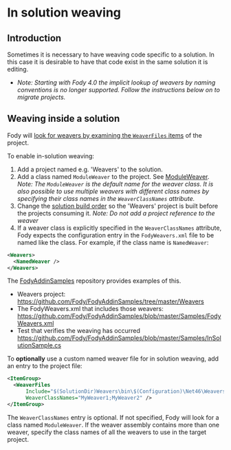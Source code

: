 # In solution weaving


## Introduction

Sometimes it is necessary to have weaving code specific to a solution. In this case it is desirable to have that code exist in the same solution it is editing.

- _Note: Starting with Fody 4.0 the implicit lookup of weavers by naming conventions is no longer supported.
  Follow the instructions below on to migrate projects._


## Weaving inside a solution

Fody will [look for weavers by examining the `WeaverFiles` items](addin-discovery.md) of the project.


To enable in-solution weaving:

  1. Add a project named e.g. 'Weavers' to the solution.
  1. Add a class named `ModuleWeaver` to the project. See [ModuleWeaver](write-an-addin.md#the-moduleweaver-class).
     _Note: The `ModuleWeaver` is the default name for the weaver class. It is also possible to use multiple weavers with different class names by specifying their class names in the `WeaverClassNames` attribute._
  1. Change the [solution build order](https://docs.microsoft.com/en-au/visualstudio/ide/how-to-create-and-remove-project-dependencies) so the 'Weavers' project is built before the projects consuming it. _Note: Do not add a project reference to the weaver_
  1. If a weaver class is explicitly specified in the `WeaverClassNames` attribute, Fody expects the configuration entry in the `FodyWeavers.xml` file to be named like the class. For example, if the class name is `NamedWeaver`:

```xml
<Weavers>
  <NamedWeaver />
</Weavers>
```

The [FodyAddinSamples](https://github.com/Fody/FodyAddinSamples/) repository provides examples of this.

 * Weavers project: https://github.com/Fody/FodyAddinSamples/tree/master/Weavers
 * The FodyWeavers.xml that includes those weavers: https://github.com/Fody/FodyAddinSamples/blob/master/Samples/FodyWeavers.xml
 * Test that verifies the weaving has occurred https://github.com/Fody/FodyAddinSamples/blob/master/Samples/InSolutionSample.cs

To **optionally** use a custom named weaver file for in solution weaving, add an entry to the project file:

```xml
<ItemGroup>
  <WeaverFiles
      Include="$(SolutionDir)Weavers\bin\$(Configuration)\Net46\Weavers.dll"
      WeaverClassNames="MyWeaver1;MyWeaver2" />
</ItemGroup>
```

The `WeaverClassNames` entry is optional. If not specified, Fody will look for a class named `ModuleWeaver`.
If the weaver assembly contains more than one weaver, specify the class names of all the weavers to use in the target project.